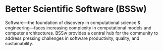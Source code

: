 # Better Scientific Software (BSSw)

Software—the foundation of discovery in computational science & engineering—faces increasing complexity in computational models and computer architectures. BSSw provides a central hub for the community to address pressing challenges in software productivity, quality, and sustainability.

<!---
Slide1 L: ../Articles/Blog/2025-03-sc24-swe-cse-bof.md
Slide1 R: ../Articles/Blog/2025-03-SoftwareEngineersAndScientificSoftware.md
Slide2 L: ../CuratedContent/EthicalOpenSource.md
Slide2 R: ../CuratedContent/HiRSESeminarSeries.md
Slide3 L: ../Events/2025-04-iss.md 
Slide3 R: ../Events/2025-03-RSE-CodeReview-Interview.md
Slide4 L: ../Events/2025-usrse-conf.md
Slide4 R: ../Events/hpcbp-090-fair-software.md
Slide5 L: ../Events/2025-05-s3c-conference.md
Slide5 R: ../Events/ATPESC2025.md
--->

<!---
Note: We have had up to 7 L and R panels in the carousel, even if the current carousel may be shorter.

Caution: Blank line after first comment mark (or before last comment mark) causes build failure.
LCM: Saving for use again later
Slide1 L: ../Articles/Blog/2025-02-best-practices-for-mpcicd.md 
Slide1 R: ../Articles/Blog/2025-02-coding-stanards-for-sustainable-software.md 
Slide2 L: ../CuratedContent/OffBoardingForTechnicalProjects.md
Slide2 R: ../CuratedContent/ProducingWebinarSeries.md 
Slide3 L: ../Articles/Blog/2024-12-2025BSSwFellowshipAnnounce.md
Slide3 R: ../Events/ATPESC2025.md
Slide4 L: ../Events/2025-03-ossfe.md
Slide4 R: ../Events/2025-07-intersect-bootcamp.md 
Slide5 L: ../Events/2025-04-iss.md 
Slide5 R: ../Events/2025-05-s3c-conference.md
<!---
[Site Overview](SiteOverview.md)

[Communities Overview](CommunitiesOverview.md)

[Intro to CSE](IntroToCse.md)

[Intro to HPC](IntroToHpc.md)

--->
